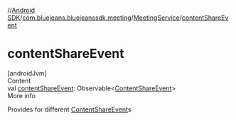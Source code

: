 //[Android SDK](../../../index.md)/[com.bluejeans.bluejeanssdk.meeting](../index.md)/[MeetingService](index.md)/[contentShareEvent](content-share-event.md)



# contentShareEvent  
[androidJvm]  
Content  
val [contentShareEvent](content-share-event.md): Observable<[ContentShareEvent](../-content-share-event/index.md)>  
More info  


Provides for different [ContentShareEvent](../-content-share-event/index.md)s

  



